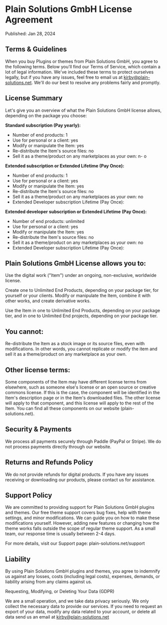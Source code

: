 # Plain Solutions GmbH License Agreement

Published: Jan 28, 2024

## Terms & Guidelines

When you buy Plugins or themes from Plain Solutions GmbH, you agree to the following terms. Below you'll find our Terms of Service, which contain a lot of legal information. We've included these terms to protect ourselves legally, but if you have any issues, feel free to email us at kirby@plain-solutions.net. We'll do our best to resolve any problems fairly and promptly.

## License Summary

Let's give you an overview of what the Plain Solutions GmbH license allows, depending on the package you choose:

**Standard subscription (Pay yearly):**
- Number of end products: 1
- Use for personal or a client: yes
- Modify or manipulate the Item: yes
- Re-distribute the Item's source files: no
- Sell it as a theme/product on any marketplaces as your own: n- o

**Extended subscription or Extended Lifetime (Pay Once):**
- Number of end products: 1
- Use for personal or a client: yes
- Modify or manipulate the Item: yes
- Re-distribute the Item's source files: no
- Sell it as a theme/product on any marketplaces as your own: no
- Extended Developer subscription Lifetime (Pay Once):

**Extended developer subscription or Extended Lifetime (Pay Once):**
- Number of end products: unlimited
- Use for personal or a client: yes
- Modify or manipulate the Item: yes
- Re-distribute the Item's source files: no
- Sell it as a theme/product on any marketplaces as your own: no
- Extended Developer subscription Lifetime (Pay Once):

## Plain Solutions GmbH License allows you to:

Use the digital work ("Item") under an ongoing, non-exclusive, worldwide license.

Create one to Unlimited End Products, depending on your package tier, for yourself or your clients. Modify or manipulate the Item, combine it with other works, and create derivative works.

Use the Item in one to Unlimited End Products, depending on your package tier, and in one to Unlimited End projects, depending on your package tier.

## You cannot:

Re-distribute the Item as a stock image or its source files, even with modifications. In other words, you cannot replicate or modify the item and sell it as a theme/product on any marketplace as your own.

## Other license terms:

Some components of the Item may have different license terms from elsewhere, such as someone else's license or an open source or creative commons license. If this is the case, the component will be identified in the Item's description page or in the Item's downloaded files. The other license will apply to that component, and this license will apply to the rest of the Item. You can find all these components on our website (plain-solutions.net).

## Security & Payments

We process all payments securely through Paddle (PayPal or Stripe). We do not process payments directly through our website.

## Returns and Refunds Policy

We do not provide refunds for digital products. If you have any issues receiving or downloading our products, please contact us for assistance.

## Support Policy

We are committed to providing support for Plain Solutions GmbH plugins and themes. Our free theme support covers bug fixes, help with theme settings, and minor modifications. We can guide you on how to make these modifications yourself. However, adding new features or changing how the theme works falls outside the scope of regular theme support.
As a small team, our response time is usually between 2-4 days.

For more details, visit our Support page: plain-solutions.net/support

## Liability

By using Plain Solutions GmbH plugins and themes, you agree to indemnify us against any losses, costs (including legal costs), expenses, demands, or liability arising from any claims against us.

Requesting, Modifying, or Deleting Your Data (GDPR)

We are a small operation, and we take data privacy seriously. We only collect the necessary data to provide our services. If you need to request an export of your data, modify any data related to your account, or delete all data send us an email at kirby@plain-solutions.net